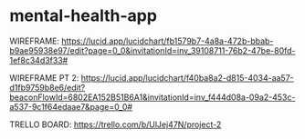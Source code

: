 # mental-health-app

WIREFRAME: https://lucid.app/lucidchart/fb1579b7-4a8a-472b-bbab-b9ae95938e97/edit?page=0_0&invitationId=inv_39108711-76b2-47be-80fd-1ef8c34d3f33#

WIREFRAME PT 2: https://lucid.app/lucidchart/f40ba8a2-d815-4034-aa57-d1fb9759b8e6/edit?beaconFlowId=6802EA152B51B6A1&invitationId=inv_f444d08a-09a2-453c-a537-9c1f64edaae7&page=0_0#

TRELLO BOARD: https://trello.com/b/UlJej47N/project-2
